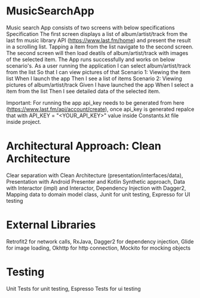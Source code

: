 # MusicSearchApp
Music search App consists of two screens with below specifications Specification The first screen displays a list of album/artist/track from the last fm music library API (https://www.last.fm/home) and present the result in a scrolling list. Tapping a item from the list navigate to the second screen. The second screen will then load deatils of album/artist/track with images of the selected item. The App runs successfully and works on below scenario's.
As a user running the application I can select album/artist/track from the list So that I can view pictures of that 
Scenario 1: Viewing the item list When I launch the app Then I see a list of items 
Scenario 2: Viewing pictures of album/artist/track Given I have launched the app When I select a item from the list Then I see detailed data of the selected item.

Important: For running the app api_key needs to be generated from here (https://www.last.fm/api/account/create), once api_key is generated repalce that with API_KEY = "<YOUR_API_KEY>" value inside Constants.kt file inside project.
 
# Architectural Approach: Clean Architecture
Clear separation with Clean Architecture (presentation/interfaces/data),
Presentation with Android Presenter and Kotlin Synthetic approach,
Data with Interactor (impl) and Interactor,
Dependency Injection with Dagger2,
Mapping data to domain model class,
Junit for unit testing,
Expresso for UI testing

# External Libraries
Retrofit2 for network calls,
RxJava,
Dagger2 for dependency injection,
Glide for image loading,
Okhttp for http connection,
Mockito for mocking objects

# Testing
Unit Tests for unit testing,
Espresso Tests for ui testing
